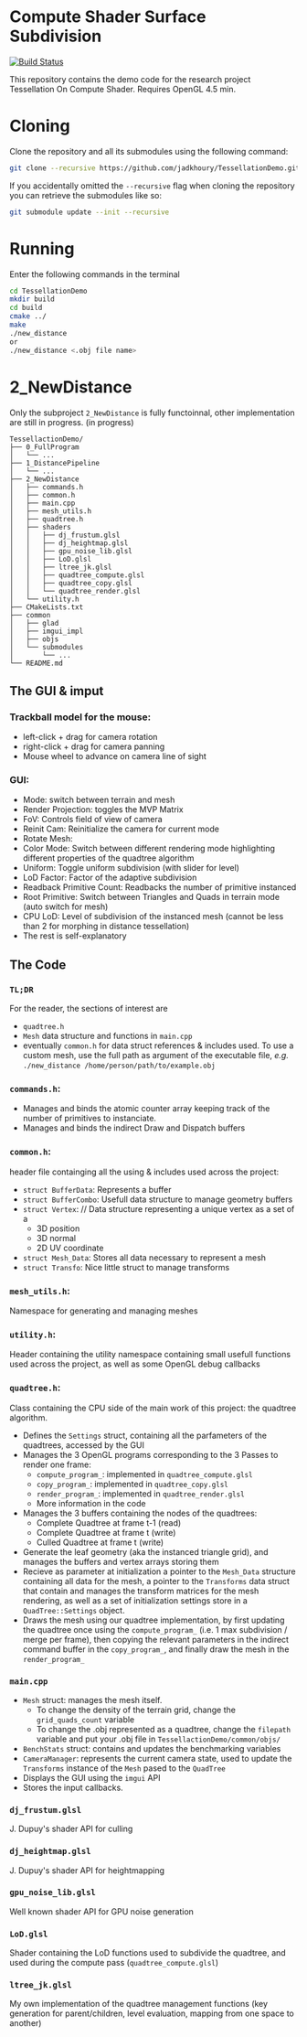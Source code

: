# Compute Shader Surface Subdivision

[![Build Status](https://travis-ci.org/jadkhoury/TessellationDemo.svg?branch=master)](https://travis-ci.org/jadkhoury/TessellationDemo)

This repository contains the demo code for the research project Tessellation On Compute Shader.
Requires OpenGL 4.5 min.

# Cloning

Clone the repository and all its submodules using the following command:
```sh
git clone --recursive https://github.com/jadkhoury/TessellationDemo.git
```

If you accidentally omitted the `--recursive` flag when cloning the repository you can retrieve the submodules like so:
```sh
git submodule update --init --recursive
```

# Running
Enter the following commands in the terminal
```sh
cd TessellationDemo
mkdir build
cd build
cmake ../
make
./new_distance 
or
./new_distance <.obj file name>
```



# 2_NewDistance
Only the subproject `2_NewDistance` is fully functoinnal, other implementation are still in progress.
(in progress)
```
TessellactionDemo/
├── 0_FullProgram
│   └── ...
├── 1_DistancePipeline
│   └── ...
├── 2_NewDistance
│   ├── commands.h
│   ├── common.h
│   ├── main.cpp
│   ├── mesh_utils.h
│   ├── quadtree.h
│   ├── shaders
│   │   ├── dj_frustum.glsl
│   │   ├── dj_heightmap.glsl
│   │   ├── gpu_noise_lib.glsl
│   │   ├── LoD.glsl
│   │   ├── ltree_jk.glsl
│   │   ├── quadtree_compute.glsl
│   │   ├── quadtree_copy.glsl
│   │   └── quadtree_render.glsl
│   └── utility.h
├── CMakeLists.txt
├── common
│   ├── glad
│   ├── imgui_impl
│   ├── objs
│   └── submodules
│       └── ...
└── README.md
```
## The GUI & imput
### Trackball model for the mouse: 
* left-click + drag for camera rotation
* right-click + drag for camera panning
* Mouse wheel to advance on camera line of sight

### GUI:
* Mode: switch between terrain and mesh
* Render Projection: toggles the MVP Matrix
* FoV: Controls field of view of camera
* Reinit Cam: Reinitialize the camera for current mode
* Rotate Mesh: 
* Color Mode: Switch between different rendering mode highlighting different properties of the quadtree algorithm
* Uniform: Toggle uniform subdivision (with slider for level)
* LoD Factor: Factor of the adaptive subdivision
* Readback Primitive Count: Readbacks the number of primitive instanced 
* Root Primitive: Switch between Triangles and Quads in terrain mode (auto switch for mesh)
* CPU LoD: Level of subdivision of the instanced mesh (cannot be less than 2 for morphing in distance tessellation)
* The rest is self-explanatory

## The Code

### `TL;DR`
For the reader, the sections of interest are 
* `quadtree.h`
* `Mesh` data structure and functions in `main.cpp`
* eventually `common.h` for data struct references & includes used.
To use a custom mesh, use the full path as argument of the executable file, *e.g.* `./new_distance /home/person/path/to/example.obj`


### `commands.h`:  
* Manages and binds the atomic counter array keeping track of the number of primitives to instanciate. 
* Manages and binds the indirect Draw and Dispatch buffers

### `common.h`: 
header file containging all the using & includes used across the project: 
* `struct BufferData`: Represents a buffer
* `struct BufferCombo`: Usefull data structure to manage geometry buffers 
* `struct Vertex`: // Data structure representing a unique vertex as a set of a
    * 3D position
    * 3D normal
    * 2D UV coordinate
* `struct Mesh_Data`: Stores all data necessary to represent a mesh
* `struct Transfo`:  Nice little struct to manage transforms

###  `mesh_utils.h`: 
Namespace for generating and managing meshes

### `utility.h`:
Header containing the utility namespace containing small usefull functions used across the project, as well as some OpenGL debug callbacks

### `quadtree.h`:
Class containing the CPU side of the main work of this project: the quadtree algorithm.
* Defines the `Settings` struct, containing all the parfameters of the quadtrees, accessed by the GUI
* Manages the 3 OpenGL programs corresponding to the 3 Passes to render one frame: 
    * `compute_program_`: implemented in `quadtree_compute.glsl`
    * `copy_program_`: implemented in `quadtree_copy.glsl`
    * `render_program_`: implemented in `quadtree_render.glsl`
    * More information in the code
* Manages the 3 buffers containing the nodes of the quadtrees: 
    * Complete Quadtree at frame t-1 (read)
    * Complete Quadtree at frame t (write)
    * Culled Quadtree at frame t (write)
* Generate the leaf geometry (aka the instanced triangle grid), and manages the buffers and vertex arrays storing them
* Recieve as parameter at initialization a pointer to the `Mesh_Data` structure containing all data for the mesh, a pointer to the `Transforms` data struct that contain and manages the transform matrices for the mesh rendering, as well as a set of initialization settings store in a `QuadTree::Settings` object.
* Draws the mesh using our quadtree implementation, by first updating the quadtree once using the `compute_program_` (i.e. 1 max subdivision / merge per frame), then copying the relevant parameters in the indirect command buffer in the `copy_program_`, and finally draw the mesh in the `render_program_`

### `main.cpp`
* `Mesh` struct: manages the mesh itself. 
    * To change the density of the terrain grid, change the `grid_quads_count` variable
    * To change the .obj represented as a quadtree, change the `filepath` variable and put your .obj file in `TessellactionDemo/common/objs/`
* `BenchStats` struct: contains and updates the benchmarking variables
* `CameraManager`: represents the current camera state, used to update the `Transforms` instance of the `Mesh` pased to the `QuadTree`  
* Displays the GUI using the `imgui` API
* Stores the input callbacks.

### `dj_frustum.glsl`
J. Dupuy's shader API for culling

### `dj_heightmap.glsl`
J. Dupuy's shader API for heightmapping

### `gpu_noise_lib.glsl`
Well known shader API for GPU noise generation

### `LoD.glsl`
Shader containing the LoD functions used to subdivide the quadtree, and used during the compute pass (`quadtree_compute.glsl`) 

### `ltree_jk.glsl`
My own implementation of the quadtree management functions (key generation for parent/children, level evaluation, mapping from one space to another)
